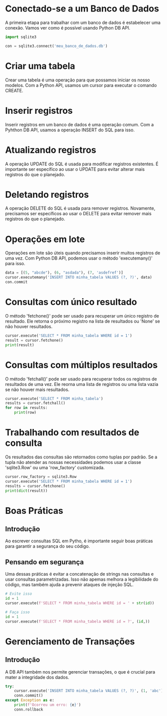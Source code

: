 # Conectado-se a um Banco de Dados
A primeira etapa para trabalhar com um banco de dados é estabelecer uma conexão. Vamos ver como é possível usando Python
DB API. 

```python
import sqlite3

con = sqlite3.connect('meu_banco_de_dados.db')
```
# Criar uma tabela
Crear uma tabela é uma operação para que possamos iniciar os nosso modelos. Com a Python API, usamos um cursor para 
executar o comando CREATE.

# Inserir registros
Inserir registros em um banco de dados é uma operação comum. Com a Pyhthon DB API, usamos a operação INSERT do SQL para
isso.

# Atualizando registros
A operação UPDATE do SQL é usada para modificar registros existentes. É importante ser específico ao usar o UPDATE para
evitar alterar mais registros do que o planejado.

# Deletando registros
A operação DELETE do SQL é usada para remover registros. Novamente, precisamos ser específicos ao usar o DELETE para 
evitar remover mais registros do que o planejado.

# Operações em lote
Operações em lote são úteis quando precisamos inserir muitos registros de uma vez. Com Python DB API, podemos usar o
método 'executemany()' para isso.
```python
data = [(5, "abcde"), (6, "asdada"), (7, 'asdefref')]
cursor.executemany('INSERT INTO minha_tabela VALUES (?, ?)', data)
con.commit
```

# Consultas com único resultado
O método 'fetchone()' pode ser usado para recuperar um único registro de resultado. Ele retorna o próximo registro na
lista de resultados ou 'None' se não houver resultados.
```python
cursor.execute('SELECT * FROM minha_tabela WHERE id = 1')
result = cursor.fetchone()
print(result)
```
# Consultas com múltiplos resultados
O método 'fetchall()' pode ser usado para recuperar todos os registros de resultados de uma vez. Ele reorna uma lista de
registros ou uma lista vazia se não houver mais resultados.
```python
cursor.execute('SELECT * FROM minha_tabela')
results = cursor.fetchall()
for row in results:
    print(row)
```

# Trabalhando com resultados de consulta
Os resultados das consultas são retornados como tuplas por padrão. Se a tupla não atender as nossas necessidades podemos
usar a classe 'sqlite3.Row' ou uma 'row_factory' customizada.
```python
cursor.row_factory = sqlite3.Row
cursor.execute('SELECT * FROM minha_tabela WHERE id = 1')
results = cursor.fetchone()
print(dict(result))
```

# Boas Práticas
## Introdução
Ao escrever consultas SQL em Pytho, é importante seguir boas práticas para garantir a segurança do seu código.

## Pensando em segurança
Uma dessas práticas é evitar a concatenação de strings nas consultas e usar consultas parametrizadas. Isso não apemas 
melhora a legibilidade do código, mas também ajuda a prevenir ataques de injeção SQL.
```python
# Evite isso
id = 1
cursor.execute(f'SELECT * FROM minha_tabela WHERE id = ' + str(id))

# Faça isso
id = 1
cursor.execute(f'SELECT * FROM minha_tabela WHERE id = ?', (id,))
```

# Gerenciamento de Transações
## Introdução
A DB API também nos permite gerenciar transações, o que é crucial para mater a integridade dos dados.
```python
try:
    cursor.execute('INSERT INTO minha_tabela VALUES (?, ?)', (1, 'abc'))
    conn.commit()
except Exception as e:
    print(f'Ocorreu um erro: {e}')
    conn.rollback

```


